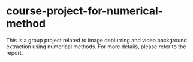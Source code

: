 # course-project-for-numerical-method
This is a group project related to image deblurring and video background extraction using numerical methods. 
For more details, please refer to the report.
